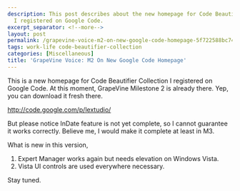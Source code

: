 ```yaml
---
description: This post describes about the new homepage for Code Beautifier Collection
  I registered on Google Code.
excerpt_separator: <!--more-->
layout: post
permalink: /grapevine-voice-m2-on-new-google-code-homepage-5f722588bc74
tags: work-life code-beautifier-collection
categories: [Miscellaneous]
title: 'GrapeVine Voice: M2 On New Google Code Homepage'
---
```

This is a new homepage for Code Beautifier Collection I registered on Google Code. At this moment, GrapeVine Milestone 2 is already there. Yep, you can download it fresh there.

http://code.google.com/p/lextudio/

But please notice InDate feature is not yet complete, so I cannot guarantee it works correctly. Believe me, I would make it complete at least in M3.

What is new in this version,

1. Expert Manager works again but needs elevation on Windows Vista.
1. Vista UI controls are used everywhere necessary.

Stay tuned.
<!--more-->